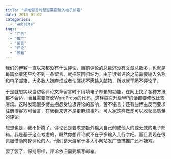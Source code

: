 ```yaml
---
title: "评论留言时是否需要输入电子邮箱"
date: 2013-01-07
categories: 
  - "website"
tags: 
  - "广告"
  - "推广"
  - "留言"
  - "评论"
  - "邮箱"
---
```


我们的博客一直以来都没有什么评论，目前评论的总数还没有文章总数多，也就是每篇文章还平均不到一条留言。就把原因归结为，由于读者评论之前需要输入名称和电子邮箱，大多数人嫌麻烦或者怕骚扰不愿输入邮箱，所以就干脆不评论了。

于是就想实现当访客评论文章留言时不用填电子邮箱的功能，在网上找了各种方法都不合适，而且需要修改WordPress的代码，这样每次升级WP的话都要修改比较麻烦。这时发现很多博主抱怨受垃圾评论的影响，苦不堪言；还有些博主反而要求注册博客方可留言，在我看来这不是更麻烦事吗，可人家这样做却可以收获高质量的评论。

想想也是，我不折腾了。评论还是要求您额外输入自己的或他人的或无效的电子邮箱。我是基于这点考虑的，既然你想评论就不在乎多输入几行字吧。而且我现在很佩服借助肉身评论的人，他们整天游窜于各大小网站发广告搞推广还不嫌累。

罢了罢了，保持原样，评论依旧需要填写邮箱。
